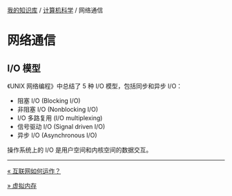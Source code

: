 [我的知识库](../README.md) / [计算机科学](zz_generated_mdi.md) / 网络通信

# 网络通信

## I/O 模型

《UNIX 网络编程》中总结了 5 种 I/O 模型，包括同步和异步 I/O：

- 阻塞 I/O (Blocking I/O)
- 非阻塞 I/O (Nonblocking I/O)
- I/O 多路复用 (I/O multiplexing)
- 信号驱动 I/O (Signal driven I/O)
- 异步 I/O (Asynchronous I/O)

操作系统上的 I/O 是用户空间和内核空间的数据交互。

---
[« 互联网如何运作？](internet.md)

[» 虚拟内存](virtual-memory.md)
